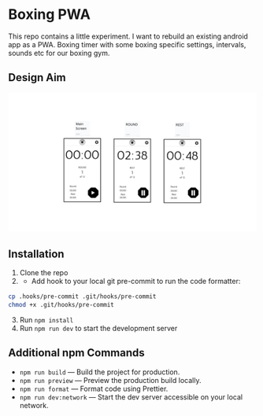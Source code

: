 # Boxing PWA

This repo contains a little experiment. I want to rebuild an existing android app as a PWA.
Boxing timer with some boxing specific settings, intervals, sounds etc for our boxing gym.

## Design Aim

![Design Preview](./designs/20250511_main_app_design_file.png)

## Installation

1. Clone the repo
2. - Add hook to your local git pre-commit to run the code formatter:

```sh
cp .hooks/pre-commit .git/hooks/pre-commit
chmod +x .git/hooks/pre-commit
```

3. Run `npm install`
4. Run `npm run dev` to start the development server

## Additional npm Commands

- `npm run build` &mdash; Build the project for production.
- `npm run preview` &mdash; Preview the production build locally.
- `npm run format` &mdash; Format code using Prettier.
- `npm run dev:network` &mdash; Start the dev server accessible on your local network.
